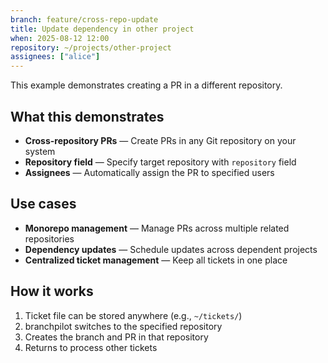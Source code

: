 ```yaml
---
branch: feature/cross-repo-update
title: Update dependency in other project
when: 2025-08-12 12:00
repository: ~/projects/other-project
assignees: ["alice"]
---
```


This example demonstrates creating a PR in a different repository.

## What this demonstrates

- **Cross-repository PRs** — Create PRs in any Git repository on your system
- **Repository field** — Specify target repository with `repository` field
- **Assignees** — Automatically assign the PR to specified users

## Use cases

- **Monorepo management** — Manage PRs across multiple related repositories
- **Dependency updates** — Schedule updates across dependent projects
- **Centralized ticket management** — Keep all tickets in one place

## How it works

1. Ticket file can be stored anywhere (e.g., `~/tickets/`)
2. branchpilot switches to the specified repository
3. Creates the branch and PR in that repository
4. Returns to process other tickets
